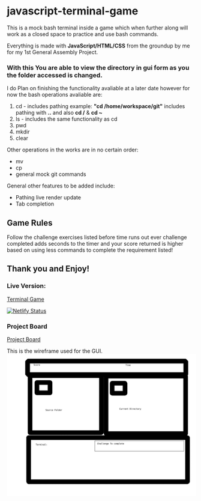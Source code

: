 # javascript-terminal-game

This is a mock bash terminal inside a game which when further along will work as a closed space to practice and use bash commands.

Everything is made with **JavaScript/HTML/CSS** from the groundup by me for my 1st General Assembly Project.

### With this You are able to view the directory in gui form as you the folder accessed is changed.

I do Plan on finishing the functionality avaliable at a later date however for now the bash operations avaliable are:

1. cd - includes pathing example: **"cd /home/workspace/git"** includes pathing with **..** and also **cd /** & **cd ~** 
2. ls - includes the same functionality as cd
3. pwd
4. mkdir
5. clear

Other operations in the works are in no certain order: 

- mv
- cp
- general mock git commands

General other features to be added include:

- Pathing live render update
- Tab completion

## Game Rules

Follow the challenge exercises listed before time runs out ever challenge completed adds seconds to the timer and your score returned is higher based on using less commands to complete the requirement listed!

## Thank you and Enjoy!


### Live Version:
[Terminal Game](https://pk-terminal-bash-game.netlify.com/)

[![Netlify Status](https://api.netlify.com/api/v1/badges/43bb8116-3c3e-4a8e-acf8-4448f065785a/deploy-status)](https://app.netlify.com/sites/pk-terminal-bash-game/deploys)

### Project Board
[Project Board](https://github.com/greattechpk/javascript-terminal-game/projects/1)

This is the wireframe used for the GUI.
![Wire Frame of Gui](terminalwireframe.jpg)
